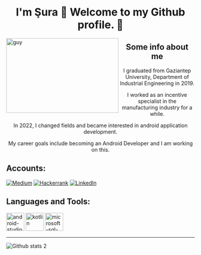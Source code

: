 <h1 align="center">I'm Şura 👋  Welcome to my Github profile. 🎈</h1>

 <img align="left" height="200" alt="guy" width="300" src="https://media.giphy.com/media/3o6ZtpxSZbQRRnwCKQ/giphy.gif" /> </a>

<h2 align="center">Some info about me </h2>
<p align="center"> I graduated from Gaziantep University, Department of Industrial Engineering in 2019.</p>
<p align="center">I worked as an incentive specialist in the manufacturing industry for a while.</p>
<p align="center">In 2022, I changed fields and became interested in android application development.</p>
<p align="center">My career goals include becoming an Android Developer and I am working on this.</p>





<h2 align = "left"> Accounts:</h2>

[![Medium](https://img.shields.io/badge/Medium-12100E?style=for-the-badge&logo=medium&logoColor=white)](https://medium.com/@suraozdemir095) [![Hackerrank](https://img.shields.io/badge/-Hackerrank-2EC866?style=for-the-badge&logo=HackerRank&logoColor=white)](https://www.hackerrank.com/suraozdemir095?hr_r=1) [![LinkedIn](https://img.shields.io/badge/LinkedIn-035a7d?style=for-the-badge&logo=linkedin&logoColor=white)](https://www.linkedin.com/in/şura-özdemir-242a011b6/)

<h2 align = "left">Languages and Tools:</h2>

<img width="48" height="48" src="https://img.icons8.com/color/48/android-studio--v2.png" alt="android-studio--v2"/> <img width="48" height="48" src="https://img.icons8.com/color/48/kotlin.png" alt="kotlin"/> <img width="48" height="48" src="https://img.icons8.com/color/48/microsoft-sql-server.png" alt="microsoft-sql-server"/> 
___ 
![Github stats 2](https://github-readme-stats.vercel.app/api?username=suraozdemir&show_icons=true&theme=radical)




